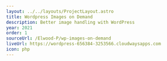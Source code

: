 ```yaml
---
layout: ../../layouts/ProjectLayout.astro
title: Wordpress Images on Demand
description: Better image handling with WordPress
year: 2021
order: 1
sourceUrl: /Elwood-P/wp-images-on-demand
liveUrl: https://wordpress-656384-3253566.cloudwaysapps.com 
icon: php
---
```


